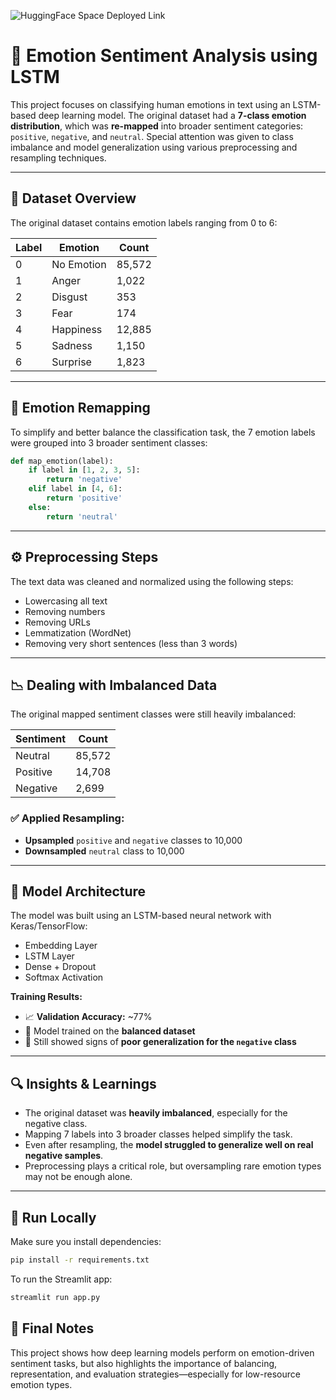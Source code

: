 ![HuggingFace Space Deployed Link](https://huggingface.co/spaces/AbdulWahab70/emotion-detection-sentiment)

# 🧠 Emotion Sentiment Analysis using LSTM

This project focuses on classifying human emotions in text using an LSTM-based deep learning model. The original dataset had a **7-class emotion distribution**, which was **re-mapped** into broader sentiment categories: `positive`, `negative`, and `neutral`. Special attention was given to class imbalance and model generalization using various preprocessing and resampling techniques.

---

## 📁 Dataset Overview

The original dataset contains emotion labels ranging from 0 to 6:

| Label | Emotion    | Count   |
|-------|------------|---------|
| 0     | No Emotion | 85,572  |
| 1     | Anger      | 1,022   |
| 2     | Disgust    | 353     |
| 3     | Fear       | 174     |
| 4     | Happiness  | 12,885  |
| 5     | Sadness    | 1,150   |
| 6     | Surprise   | 1,823   |

---

## 🔁 Emotion Remapping

To simplify and better balance the classification task, the 7 emotion labels were grouped into 3 broader sentiment classes:

```python
def map_emotion(label):
    if label in [1, 2, 3, 5]:
        return 'negative'
    elif label in [4, 6]:
        return 'positive'
    else:
        return 'neutral'
```

---

## ⚙️ Preprocessing Steps

The text data was cleaned and normalized using the following steps:

- Lowercasing all text
- Removing numbers
- Removing URLs
- Lemmatization (WordNet)
- Removing very short sentences (less than 3 words)

---

## 📉 Dealing with Imbalanced Data

The original mapped sentiment classes were still heavily imbalanced:

| Sentiment | Count   |
|-----------|---------|
| Neutral   | 85,572  |
| Positive  | 14,708  |
| Negative  | 2,699   |

### ✅ Applied Resampling:
- **Upsampled** `positive` and `negative` classes to 10,000
- **Downsampled** `neutral` class to 10,000

---

## 🧠 Model Architecture

The model was built using an LSTM-based neural network with Keras/TensorFlow:

- Embedding Layer
- LSTM Layer
- Dense + Dropout
- Softmax Activation

**Training Results:**
- 📈 **Validation Accuracy:** ~77%
- 🤖 Model trained on the **balanced dataset**
- 📌 Still showed signs of **poor generalization for the `negative` class**

---

## 🔍 Insights & Learnings

- The original dataset was **heavily imbalanced**, especially for the negative class.
- Mapping 7 labels into 3 broader classes helped simplify the task.
- Even after resampling, the **model struggled to generalize well on real negative samples**.
- Preprocessing plays a critical role, but oversampling rare emotion types may not be enough alone.

---


## 🚀 Run Locally

Make sure you install dependencies:

```bash
pip install -r requirements.txt
```

To run the Streamlit app:

```bash
streamlit run app.py
```

## 🏁 Final Notes

This project shows how deep learning models perform on emotion-driven sentiment tasks, but also highlights the importance of balancing, representation, and evaluation strategies—especially for low-resource emotion types.
